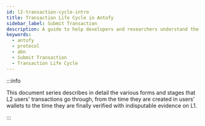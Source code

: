 ```yaml
---
id: l2-transaction-cycle-intro
title: Transaction Life Cycle in Antofy
sidebar_label: Submit Transaction
description: A guide to help developers and researchers understand the transaction life cycle in Antofy Blockchain.
keywords:
  - antofy
  - protocol
  - abn
  - Submit Transaction
  - Transaction Life Cycle
---
```


:::info

This document series describes in detail the various forms and stages that L2 users' transactions go through, from the time they are created in users' wallets to the time they are finally verified with indisputable evidence on L1.

:::
